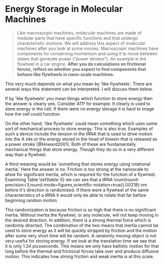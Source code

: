 # Energy Storage in Molecular Machines #

> Like macroscopic machines, molecular machines are made of modular parts that
> have specific functions and that undergo characteristic motions. We will address
> this aspect of molecular machines after you look at some movies. Macroscopic
> machines have components for conserving momentum and using it to move between
> states that generate power (“power strokes”). An example is the flywheel in a
> car engine. __After you do calculations on frictional forces, reflect on whether
> you expect to find components that behave like flywheels in nano-scale machines.__

This very much depends on what you mean by 'like flywheels'. There are several
ways this statement can be interpreted. I will discuss them below.

If by 'like flywheels' you mean things which function to store energy then the
answer is clearly yes. Consider ATP for example. It clearly is used to store
energy in the cell. If there were no energy storage it is hard to image how the
cell could function.

On the other hand, 'like flywheels' could mean something which uses some sort of
mechanical process to store energy. This is also true. Examples of such a device
include the tension in the tRNA that is used to drive motion into the A site or
the energy stored in the head of kinesin that is released as a power stroke
[@Howard2001].  Both of these are fundamentally mechanical things that store
energy. Though they do so in a very different way than a flywheel.

A third meaning would be 'something that stores energy using rotational
inertia.' Here the answer is no. Friction is too strong at the nanoscale to
allow for significant inertia, which is required for the function of a flywheel.
Examining Table \ref{table-5} we can see that a tRNA
\num[round-precision=3,round-mode=figures,scientific-notation=true]{.00218} nm
before it's direction is randomized. If there were a flywheel of the same
characteristics of a tRNA it would only be able to rotate that far before
beginning random motion. 

This randomization is because friction is so high that there is no significant
inertia. Without inertia the flywheel, or any molecule, will not keep moving in
the desired direction. In addition, there is a strong thermal force which is
randomly directed. The combination of the two means that inertia cannot be used
to store energy as it will be quickly stripped by friction and the motion after
some very short time will be random. A randomly moving object is not very useful
for storing energy. If we look at the translation time we see that it is only
1.24 picoseconds. This means we only have ballistic motion for that long before
the thermal and frictional forces take over and produce diffusive motion. This
indicates how strong friction and weak inertia is at this scale.
